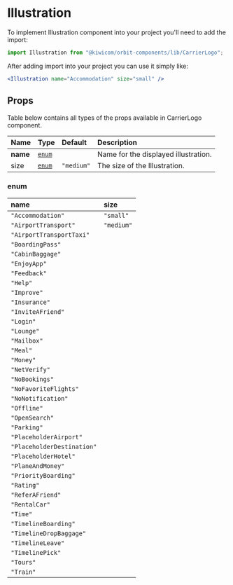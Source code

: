 # Illustration
To implement Illustration component into your project you'll need to add the import:
```jsx
import Illustration from "@kiwicom/orbit-components/lib/CarrierLogo";
```
After adding import into your project you can use it simply like:
```jsx
<Illustration name="Accommodation" size="small" />
```
## Props
Table below contains all types of the props available in CarrierLogo component.

| Name          | Type                             | Default         | Description                      |
| :------------ | :------------------------------- | :-------------- | :------------------------------- |
| **name**      | [`enum`](#enum)                  |                 | Name for the displayed illustration.
| size          | [`enum`](#enum)                  | `"medium"`      | The size of the Illustration.

### enum

| name                        | size           |
| :-------------------------- | :------------- |
| `"Accommodation"`           | `"small"`      |
| `"AirportTransport"`        | `"medium"`     |
| `"AirportTransportTaxi"`    |                |
| `"BoardingPass"`            |                |
| `"CabinBaggage"`            |                |
| `"EnjoyApp"`                |                |
| `"Feedback"`                |                |
| `"Help"`                    |                |
| `"Improve"`                 |                |
| `"Insurance"`               |                |
| `"InviteAFriend"`           |                |
| `"Login"`                   |                |
| `"Lounge"`                  |                |
| `"Mailbox"`                 |                |
| `"Meal"`                    |                |
| `"Money"`                   |                |
| `"NetVerify"`               |                |
| `"NoBookings"`              |                |
| `"NoFavoriteFlights"`       |                |
| `"NoNotification"`          |                |
| `"Offline"`                 |                |
| `"OpenSearch"`              |                |
| `"Parking"`                 |                |
| `"PlaceholderAirport"`      |                |
| `"PlaceholderDestination"`  |                |
| `"PlaceholderHotel"`        |                |
| `"PlaneAndMoney"`           |                |
| `"PriorityBoarding"`        |                |
| `"Rating"`                  |                |
| `"ReferAFriend"`            |                |
| `"RentalCar"`               |                |
| `"Time"`                    |                |
| `"TimelineBoarding"`        |                |
| `"TimelineDropBaggage"`     |                |
| `"TimelineLeave"`           |                |
| `"TimelinePick"`            |                |
| `"Tours"`                   |                |
| `"Train"`                   |                |
